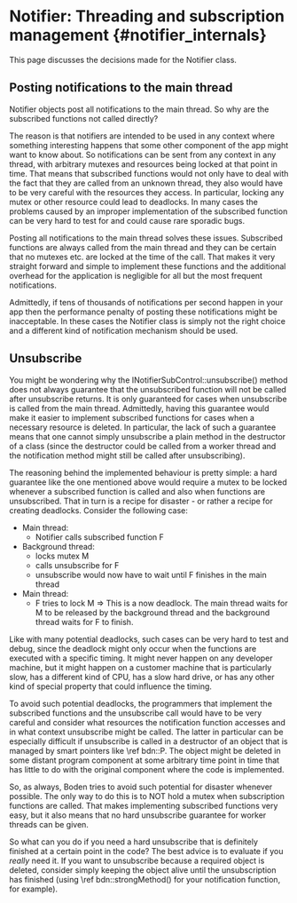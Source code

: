 Notifier: Threading and subscription management  {#notifier_internals}
===============================================

This page discusses the decisions made for the Notifier class.


Posting notifications to the main thread
----------------------------------------

Notifier objects post all notifications to the main thread. So why are the subscribed functions not called directly?

The reason is that notifiers are intended to be used in any context where something interesting happens that
some other component of the app might want to know about. So notifications can be sent from any context in any thread,
with arbitrary mutexes and resources being locked at that point in time. That means that subscribed functions would not
only have to deal with the fact that they are called from an unknown thread, they also would have to be very careful
with the resources they access. In particular, locking any mutex or other resource could lead to deadlocks. In many 
cases the problems caused by an improper implementation of the subscribed function can be very hard to test for and
could cause rare sporadic bugs.

Posting all notifications to the main thread solves these issues. Subscribed functions are always called from
the main thread and they can be certain that no mutexes etc. are locked at the time of the call. That makes it
very straight forward and simple to implement these functions and the additional overhead for the application is
negligible for all but the most frequent notifications.

Admittedly, if tens of thousands of notifications per second happen in your app then the performance penalty of
posting these notifications might be inacceptable. In these cases the Notifier class is simply not the right choice
and a different kind of notification mechanism should be used.


Unsubscribe
-----------

You might be wondering why the INotifierSubControl::unsubscribe() method does not always guarantee that the unsubscribed
function will not be called after unsubscribe returns. It is only guaranteed for cases when unsubscribe is called from
the main thread. Admittedly, having this guarantee would make it easier to implement subscribed functions for cases when
a necessary resource is deleted. In particular, the lack of such a guarantee means that one cannot simply unsubscribe
a plain method in the destructor of a class (since the destructor could be called from a worker thread and the
notification method might still be called after unsubscribing).

The reasoning behind the implemented behaviour is pretty simple: a hard guarantee like the one mentioned above
would require a mutex to be locked whenever a subscribed function is called and also when functions are unsubscribed.
That in turn is a recipe for disaster - or rather a recipe for creating deadlocks. Consider the following case:

- Main thread:
    - Notifier calls subscribed function F
- Background thread:
    - locks mutex M
    - calls unsubscribe for F
    - unsubscribe would now have to wait until F finishes in the main thread
- Main thread:
    - F tries to lock M => This is a now deadlock. The main thread waits for M to be released by the background
      thread and the background thread waits for F to finish.

Like with many potential deadlocks, such cases can be very hard to test and debug, since the deadlock might only
occur when the functions are executed with a specific timing. It might never happen on any developer machine,
but it might happen on a customer machine that is particularly slow, has a different kind of CPU, has a slow hard drive,
or has any other kind of special property that could influence the timing.

To avoid such potential deadlocks, the programmers that implement the subscribed functions and the unsubscribe call
would have to be very careful and consider what resources the notification function accesses and in what context
unsubscribe might be called. The latter in particular can be especially difficult if unsubscribe is called in a
destructor of an object that is managed by smart pointers like \ref bdn::P. The object might be deleted in some distant
program component at some arbitrary time point in time that has little to do with the original component where the code
is implemented.

So, as always, Boden tries to avoid such potential for disaster whenever possible. The only way to do this is to NOT
hold a mutex when subscription functions are called. That makes implementing subscribed functions very easy,
but it also means that no hard unsubscribe guarantee for worker threads can be given.

So what can you do if you need a hard unsubscribe that is definitely finished at a certain point in the code?
The best advice is to evaluate if you *really* need it. If you want to unsubscribe because
a required object is deleted, consider simply keeping the object alive until the unsubscription has finished
(using \ref bdn::strongMethod() for your notification function, for example). 

